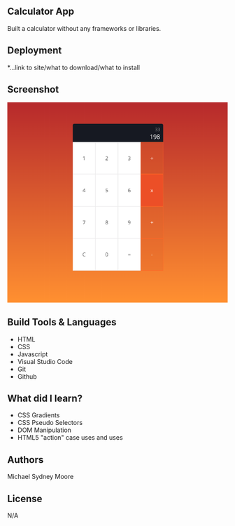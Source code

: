 ## Calculator App
Built a calculator without any frameworks or libraries.

## Deployment
*...link to site/what to download/what to install
## Screenshot
![](images/calc-closeup-screenshot.png)
## Build Tools & Languages
- HTML
- CSS
- Javascript
- Visual Studio Code
- Git
- Github

## What did I learn? 
- CSS Gradients
- CSS Pseudo Selectors
- DOM Manipulation 
- HTML5 "action" case uses and uses

## Authors 
Michael Sydney Moore 
## License 
N/A
